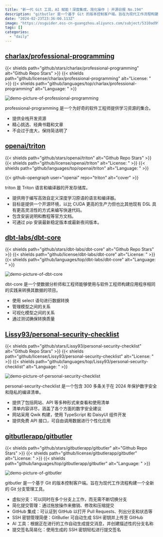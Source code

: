 ```yaml
---
title: "新一代 Git 工具，AI 赋能！深度集成、简化操作 | 开源日报 No.194"
description: "gitbutler 是一个基于 Git 的版本控制客户端。旨在为现代工作流程构建一个全新的 Git 分支管理工具。"
date: "2024-02-23T23:36:00.113Z"
image: "https://osguider.oss-cn-guangzhou.aliyuncs.com/subject/5310ad99558f8c23b7e1178f9d70f659.png"
tags: []
categories:
  - "daily"
---
```


## [charlax/professional-programming](https://github.com/charlax/professional-programming)

{{< shields path="github/stars/charlax/professional-programming" alt="Github Repo Stars" >}} {{< shields path="github/license/charlax/professional-programming" alt="License: " >}} {{< shields path="github/languages/top/charlax/professional-programming" alt="Language: " >}}

![demo-picture-of-professional-programming](https://static.osguider.com/subject/github/charlax/professional-programming/da3d21b516fb214d139b77b0a9ed7ca1.jpeg)

professional-programming 是一个为好奇的软件工程师提供学习资源的集合。

- 提供全栈开发资源
- 精心挑选、经典书籍和文章
- 不会过于庞大，保持简洁明了
  
## [openai/triton](https://github.com/openai/triton)

{{< shields path="github/stars/openai/triton" alt="Github Repo Stars" >}} {{< shields path="github/license/openai/triton" alt="License: " >}} {{< shields path="github/languages/top/openai/triton" alt="Language: " >}}

{{< github-opengraph user="openai" repo="triton" alt="cover" >}}

triton 是 Triton 语言和编译器的开发存储库。

- 提供用于编写高效自定义深度学习原语的语言和编译器。
- 目标是提供一个开源环境，以比 CUDA 更高的生产力但也比其他现有 DSL 具有更高灵活性的方式来编写快速代码。
- 包含安装说明和教程等官方文档。
- 可通过 pip 安装最新稳定版本或最新夜间版本。
  
## [dbt-labs/dbt-core](https://github.com/dbt-labs/dbt-core)

{{< shields path="github/stars/dbt-labs/dbt-core" alt="Github Repo Stars" >}} {{< shields path="github/license/dbt-labs/dbt-core" alt="License: " >}} {{< shields path="github/languages/top/dbt-labs/dbt-core" alt="Language: " >}}

![demo-picture-of-dbt-core](https://picgo-daily.oss-cn-guangzhou.aliyuncs.com/picgo-daily/2024/9e6c808749146516aadb1bdb36122a48.png)

dbt-core 是一个使数据分析师和工程师能够使用与软件工程师构建应用程序相同的实践来转换其数据的项目。

- 使用 select 语句进行数据转换
- 管理模型之间的关系
- 可视化模型之间的关系
- 通过测试确保转换质量
  
## [Lissy93/personal-security-checklist](https://github.com/Lissy93/personal-security-checklist)

{{< shields path="github/stars/Lissy93/personal-security-checklist" alt="Github Repo Stars" >}} {{< shields path="github/license/Lissy93/personal-security-checklist" alt="License: " >}} {{< shields path="github/languages/top/Lissy93/personal-security-checklist" alt="Language: " >}}

![demo-picture-of-personal-security-checklist](https://picgo-daily.oss-cn-guangzhou.aliyuncs.com/picgo-daily/2024/cee53dae7e237cf0ee1d5978544be5a7.png)

personal-security-checklist 是一个包含 300 多条关于在 2024 年保护数字安全和隐私的编译清单。

- 提供了包括网站、API 等多种形式来查看和使用清单
- 清单内容详尽，涵盖了各个方面的数字安全建议
- 网站采用 Qwik 构建，使用 TypeScript 和 DaisyUI 组件开发
- 提供免费 API 接口，可自由调用数据进行个性化应用
  
## [gitbutlerapp/gitbutler](https://github.com/gitbutlerapp/gitbutler)

{{< shields path="github/stars/gitbutlerapp/gitbutler" alt="Github Repo Stars" >}} {{< shields path="github/license/gitbutlerapp/gitbutler" alt="License: " >}} {{< shields path="github/languages/top/gitbutlerapp/gitbutler" alt="Language: " >}}

![demo-picture-of-gitbutler](https://static.osguider.com/subject/github/gitbutlerapp/gitbutler/f64979fb1066b6694da23cf9ed1f2003.jpeg)

gitbutler 是一个基于 Git 的版本控制客户端。旨在为现代工作流程构建一个全新的 Git 分支管理工具。

- 虚拟分支：可以同时在多个分支上工作，而无需不断切换分支
- 简化提交管理：通过拖放操作来撤销、修改和压缩提交
- GitHub 集成：可认证到 GitHub 以打开 Pull Requests、列出分支和状态等
- SSH 密钥管理简便：GitButler 可自动生成 SSH 密钥并上传至 GitHub
- AI 工具：根据正在进行的工作自动生成提交消息，并创建描述性的分支名称
- 提交签名简易化：使用生成的 SSH 密钥轻松进行提交签名
  
